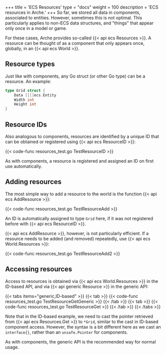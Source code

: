+++
title = 'ECS Resources'
type = "docs"
weight = 100
description = 'ECS resources in Arche.'
+++
So far, we stored all data in components, associated to entities.
However, sometimes this is not optimal.
This particularly applies to non-ECS data structures,
and "things" that appear only once in a model or game.

For these cases, Arche provides so-called {{< api ecs Resources >}}.
A resource can be thought of as a component that only appears once, globally,
in an {{< api ecs World >}}.

## Resource types

Just like with components, any Go struct (or other Go type) can be a resource.
An example:

```go
type Grid struct {
    Data [][]ecs.Entity
    Width int
    Height int
}
```

## Resource IDs

Also analogous to components, resources are identified by a unique ID that can be obtained or registered using {{< api ecs ResourceID >}}:

{{< code-func resources_test.go TestResourceID >}}

As with components, a resource is registered and assigned an ID on first use automatically.

## Adding resources

The most simple way to add a resource to the world is the function {{< api ecs AddResource >}}:

{{< code-func resources_test.go TestResourceAdd >}}

An ID is automatically assigned to type `Grid` here, if it was not registered before with {{< api ecs ResourceID >}}.

{{< api ecs AddResource >}}, however, is not particularly efficient.
If a resource needs to be added (and removed) repeatedly, use {{< api ecs World.Resources >}}:

{{< code-func resources_test.go TestResourceAdd2 >}}

## Accessing resources

Access to resources is obtained via {{< api ecs World.Resources >}} in the ID-based API,
and via {{< api generic Resource >}} in the generic API:

{{< tabs items="generic,ID-based" >}}
{{< tab >}}
{{< code-func resources_test.go TestResourceGetGeneric >}}
{{< /tab >}}
{{< tab >}}
{{< code-func resources_test.go TestResourceGet >}}
{{< /tab >}}
{{< /tabs >}}

Note that in the ID-based example, we need to cast the pointer retrieved from
{{< api ecs Resources.Get >}} to `*Grid`, similar to the cast in ID-based component access.
However, the syntax is a bit different here as we cast an `interface{}`,
rather than an `unsafe.Pointer` for components.

As with components, the generic API is the recommended way for normal usage.
